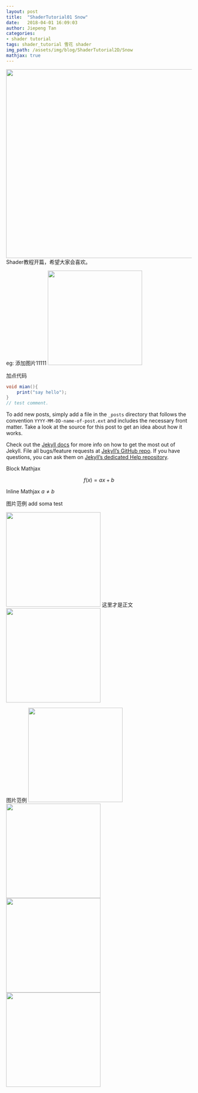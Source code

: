 ```yaml
---
layout: post
title:  "ShaderTutorial01 Snow"
date:   2018-04-01 16:09:03
author: Jiepeng Tan
categories: 
- shader tutorial
tags: shader_tutorial 雪花 shader
img_path: /assets/img/blog/ShaderTutorial2D/Snow
mathjax: true
---
```

<img src="http://127.0.0.1:4000/assets/img/blog/ShaderTutorial2D/Snow/snow.gif" width="512">
Shader教程开篇，希望大家会喜欢。



eg:
添加图片11111
<img src="{{page.img_path}}/HPUI.jpg" width="256">


加点代码
```cs
void mian(){
    print("say hello");
}
// test comment.
```


To add new posts, simply add a file in the `_posts` directory that follows the convention `YYYY-MM-DD-name-of-post.ext` and includes the necessary front matter. Take a look at the source for this post to get an idea about how it works.

Check out the [Jekyll docs][jekyll] for more info on how to get the most out of Jekyll. File all bugs/feature requests at [Jekyll’s GitHub repo][jekyll-gh]. If you have questions, you can ask them on [Jekyll’s dedicated Help repository][jekyll-help].

[jekyll]:      http://jekyllrb.com
[jekyll-gh]:   https://github.com/jekyll/jekyll
[jekyll-help]: https://github.com/jekyll/jekyll-help

Block Mathjax 

$$
f(x) = ax + b
$$

Inline Mathjax $a \neq b$

图片范例 add soma test

<img src="{{page.img_path}}/grid01.jpg" width="256">
这里才是正文
<img src="http://127.0.0.1:4000/assets/img/blog/ShaderTutorial2D/Snow/snow.gif" width="256" style="vertical-align:middle;" >
 
图片范例
<img src="http://127.0.0.1:4000/assets/img/blog/ShaderTutorial2D/Snow/grid01.jpg" width="256">
<img src="http://127.0.0.1:4000/assets/img/blog/ShaderTutorial2D/Snow/grid02.jpg" width="256">
<img src="http://127.0.0.1:4000/assets/img/blog/ShaderTutorial2D/Snow/grid03.jpg" width="256">
<img src="http://127.0.0.1:4000/assets/img/blog/ShaderTutorial2D/Snow/snow.gif" width="256">

